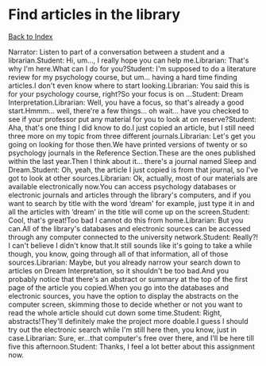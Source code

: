 # Find articles in the library
[Back to Index](https://github.com/windows10010/tpoExtractor/blog/master/README.md)

Narrator: Listen to part of a conversation between a student and a librarian.Student: Hi, um..., I really hope you can help me.Librarian: That's why I'm here.What can I do for you?Student: I'm supposed to do a literature review for my psychology course, but um... having a hard time finding articles.I don't even know where to start looking.Librarian: You said this is for your psychology course, right?So your focus is on ...Student: Dream Interpretation.Librarian: Well, you have a focus, so that's already a good start.Hmmm... well, there're a few things... oh wait... have you checked to see if your professor put any material for you to look at on reserve?Student: Aha, that's one thing I did know to do.I just copied an article, but I still need three more on my topic from three different journals.Librarian: Let's get you going on looking for those then.We have printed versions of twenty or so psychology journals in the Reference Section.These are the ones published within the last year.Then I think about it... there's a journal named Sleep and Dream.Student: Oh, yeah, the article I just copied is from that journal, so I've got to look at other sources.Librarian: Ok, actually, most of our materials are available electronically now.You can access psychology databases or electronic journals and articles through the library's computers, and if you want to search by title with the word ‘dream' for example, just type it in and all the articles with ‘dream' in the title will come up on the screen.Student: Cool, that's great!Too bad I cannot do this from home.Librarian: But you can.All of the library's databases and electronic sources can be accessed through any computer connected to the university network.Student: Really?! I can't believe I didn't know that.It still sounds like it's going to take a while though, you know, going through all of that information, all of those sources.Librarian: Maybe, but you already narrow your search down to articles on Dream Interpretation, so it shouldn't be too bad.And you probably notice that there's an abstract or summary at the top of the first page of the article you copied.When you go into the databases and electronic sources, you have the option to display the abstracts on the computer screen, skimming those to decide whether or not you want to read the whole article should cut down some time.Student: Right, abstracts!They'll definitely make the project more doable.I guess I should try out the electronic search while I'm still here then, you know, just in case.Librarian: Sure, er...that computer's free over there, and I'll be here till five this afternoon.Student: Thanks, I feel a lot better about this assignment now.
 